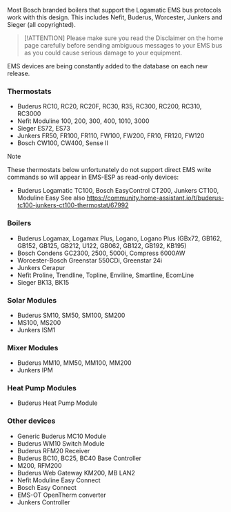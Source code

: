 Most Bosch branded boilers that support the Logamatic EMS bus protocols work with this design. This includes Nefit, Buderus, Worcester, Junkers and Sieger (all copyrighted).

> [!ATTENTION] Please make sure you read the Disclaimer on the home page carefully before sending ambiguous messages to your EMS bus as you could cause serious damage to your equipment.

EMS devices are being constantly added to the database on each new release.

### Thermostats

- Buderus RC10, RC20, RC20F, RC30, R35, RC300, RC200, RC310, RC3000
- Nefit Moduline 100, 200, 300, 400, 1010, 3000
- Sieger ES72, ES73
- Junkers FR50, FR100, FR110, FW100, FW200, FR10, FR120, FW120
- Bosch CW100, CW400, Sense II

> [!NOTE]
> These thermostats below unfortunately do not support direct EMS write commands so will appear in EMS-ESP as read-only devices:
>
> - Buderus Logamatic TC100, Bosch EasyControl CT200, Junkers CT100, Moduline Easy
>   See also <https://community.home-assistant.io/t/buderus-tc100-junkers-ct100-thermostat/67992>

### Boilers

- Buderus Logamax, Logamax Plus, Logano, Logano Plus (GBx72, GB162, GB152, GB125, GB212, U122, GB062, GB122, GB192, KB195)
- Bosch Condens GC2300, 2500, 5000i, Compress 6000AW
- Worcester-Bosch Greenstar 550CDi, Greenstar 24i
- Junkers Cerapur
- Nefit Proline, Trendline, Topline, Enviline, Smartline, EcomLine
- Sieger BK13, BK15

### Solar Modules

- Buderus SM10, SM50, SM100, SM200
- MS100, MS200
- Junkers ISM1

### Mixer Modules

- Buderus MM10, MM50, MM100, MM200
- Junkers IPM

### Heat Pump Modules

- Buderus Heat Pump Module

### Other devices

- Generic Buderus MC10 Module
- Buderus WM10 Switch Module
- Buderus RFM20 Receiver
- Buderus BC10, BC25, BC40 Base Controller
- M200, RFM200
- Buderus Web Gateway KM200, MB LAN2
- Nefit Moduline Easy Connect
- Bosch Easy Connect
- EMS-OT OpenTherm converter
- Junkers Controller
